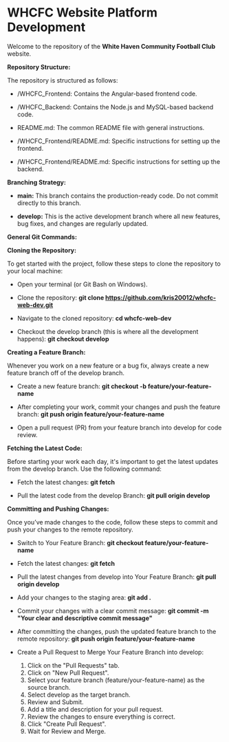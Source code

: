 # WHCFC Website Platform Development

Welcome to the repository of the **White Haven Community Football Club** website. 

**Repository Structure:**

The repository is structured as follows:

- /WHCFC_Frontend: Contains the Angular-based frontend code.

- /WHCFC_Backend: Contains the Node.js and MySQL-based backend code.

- README.md: The common README file with general instructions.

- /WHCFC_Frontend/README.md: Specific instructions for setting up the frontend.

- /WHCFC_Frontend/README.md: Specific instructions for setting up the backend.

**Branching Strategy:**

- **main:** This branch contains the production-ready code. Do not commit directly to this branch.

- **develop:** This is the active development branch where all new features, bug fixes, and changes are regularly updated.

**General Git Commands:**

**Cloning the Repository:**

To get started with the project, follow these steps to clone the repository to your local machine:

- Open your terminal (or Git Bash on Windows).

- Clone the repository: **git clone https://github.com/kris20012/whcfc-web-dev.git**

- Navigate to the cloned repository: **cd whcfc-web-dev**

- Checkout the develop branch (this is where all the development happens): **git checkout develop**

**Creating a Feature Branch:**

Whenever you work on a new feature or a bug fix, always create a new feature branch off of the develop branch.

- Create a new feature branch: **git checkout -b feature/your-feature-name**

- After completing your work, commit your changes and push the feature branch: **git push origin feature/your-feature-name**

- Open a pull request (PR) from your feature branch into develop for code review.

**Fetching the Latest Code:**

Before starting your work each day, it's important to get the latest updates from the develop branch. Use the following command:

- Fetch the latest changes: **git fetch**

- Pull the latest code from the develop Branch: **git pull origin develop**

**Committing and Pushing Changes:**

Once you’ve made changes to the code, follow these steps to commit and push your changes to the remote repository.

- Switch to Your Feature Branch: **git checkout feature/your-feature-name**

- Fetch the latest changes: **git fetch**

- Pull the latest changes from develop into Your Feature Branch: **git pull origin develop**

- Add your changes to the staging area: **git add .**

- Commit your changes with a clear commit message: **git commit -m "Your clear and descriptive commit message"**

- After committing the changes, push the updated feature branch to the remote repository: **git push origin feature/your-feature-name**

- Create a Pull Request to Merge Your Feature Branch into develop:

  1. Click on the "Pull Requests" tab.
  3. Click on "New Pull Request".
  4. Select your feature branch (feature/your-feature-name) as the source branch.
  5. Select develop as the target branch.
  6. Review and Submit.
  7. Add a title and description for your pull request.
  8. Review the changes to ensure everything is correct.
  9. Click "Create Pull Request".
  10. Wait for Review and Merge.

